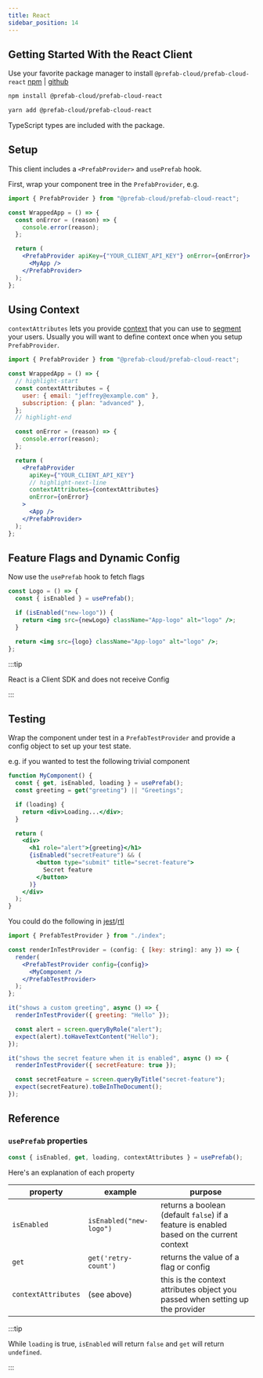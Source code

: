 ```yaml
---
title: React
sidebar_position: 14
---
```


## Getting Started With the React Client

Use your favorite package manager to install `@prefab-cloud/prefab-cloud-react` [npm](https://www.npmjs.com/package/@prefab-cloud/prefab-cloud-react) | [github](https://github.com/prefab-cloud/prefab-cloud-react)

<Tabs groupId="lang">
<TabItem value="npm" label="npm">

```bash
npm install @prefab-cloud/prefab-cloud-react
```

</TabItem>
<TabItem value="yarn" label="yarn">

```bash
yarn add @prefab-cloud/prefab-cloud-react
```

</TabItem>
</Tabs>

TypeScript types are included with the package.

## Setup

This client includes a `<PrefabProvider>` and `usePrefab` hook.

First, wrap your component tree in the `PrefabProvider`, e.g.

```jsx
import { PrefabProvider } from "@prefab-cloud/prefab-cloud-react";

const WrappedApp = () => {
  const onError = (reason) => {
    console.error(reason);
  };

  return (
    <PrefabProvider apiKey={"YOUR_CLIENT_API_KEY"} onError={onError}>
      <MyApp />
    </PrefabProvider>
  );
};
```

## Using Context

`contextAttributes` lets you provide [context](./explanations/context) that you can use to [segment] your users. Usually you will want to define context once when you setup `PrefabProvider`.

```jsx
import { PrefabProvider } from "@prefab-cloud/prefab-cloud-react";

const WrappedApp = () => {
  // highlight-start
  const contextAttributes = {
    user: { email: "jeffrey@example.com" },
    subscription: { plan: "advanced" },
  };
  // highlight-end

  const onError = (reason) => {
    console.error(reason);
  };

  return (
    <PrefabProvider
      apiKey={"YOUR_CLIENT_API_KEY"}
      // highlight-next-line
      contextAttributes={contextAttributes}
      onError={onError}
    >
      <App />
    </PrefabProvider>
  );
};
```

## Feature Flags and Dynamic Config

Now use the `usePrefab` hook to fetch flags

```jsx
const Logo = () => {
  const { isEnabled } = usePrefab();

  if (isEnabled("new-logo")) {
    return <img src={newLogo} className="App-logo" alt="logo" />;
  }

  return <img src={logo} className="App-logo" alt="logo" />;
};
```

:::tip

React is a Client SDK and does not receive Config

:::

## Testing

Wrap the component under test in a `PrefabTestProvider` and provide a config object to set up your test state.

e.g. if you wanted to test the following trivial component

```jsx
function MyComponent() {
  const { get, isEnabled, loading } = usePrefab();
  const greeting = get("greeting") || "Greetings";

  if (loading) {
    return <div>Loading...</div>;
  }

  return (
    <div>
      <h1 role="alert">{greeting}</h1>
      {isEnabled("secretFeature") && (
        <button type="submit" title="secret-feature">
          Secret feature
        </button>
      )}
    </div>
  );
}
```

You could do the following in [jest]/[rtl]

```jsx
import { PrefabTestProvider } from "./index";

const renderInTestProvider = (config: { [key: string]: any }) => {
  render(
    <PrefabTestProvider config={config}>
      <MyComponent />
    </PrefabTestProvider>
  );
};

it("shows a custom greeting", async () => {
  renderInTestProvider({ greeting: "Hello" });

  const alert = screen.queryByRole("alert");
  expect(alert).toHaveTextContent("Hello");
});

it("shows the secret feature when it is enabled", async () => {
  renderInTestProvider({ secretFeature: true });

  const secretFeature = screen.queryByTitle("secret-feature");
  expect(secretFeature).toBeInTheDocument();
});
```

[jest]: https://jestjs.io/
[rtl]: https://testing-library.com/docs/react-testing-library/intro/
[segment]: /docs/explanations/features/rules-and-segmentation

## Reference

### `usePrefab` properties

```jsx
const { isEnabled, get, loading, contextAttributes } = usePrefab();
```

Here's an explanation of each property

| property            | example                 | purpose                                                                                  |
| ------------------- | ----------------------- | ---------------------------------------------------------------------------------------- |
| `isEnabled`         | `isEnabled("new-logo")` | returns a boolean (default `false`) if a feature is enabled based on the current context |
| `get`               | `get('retry-count')`    | returns the value of a flag or config                                                    |
| `contextAttributes` | (see above)             | this is the context attributes object you passed when setting up the provider            |

:::tip

While `loading` is true, `isEnabled` will return `false` and `get` will return `undefined`.

:::
